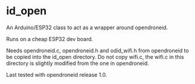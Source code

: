# id_open
An Arduino/ESP32 class to act as a wrapper around opendroneid.

Runs on a cheap ESP32 dev board.

Needs opendroneid.c, opendroneid.h and odid_wifi.h from opendroneid to be copied into the id_open directory. Do not copy wifi.c, the wifi.c in this directory is slightly modified from the one in opendroneid.

Last tested with opendroneid release 1.0.